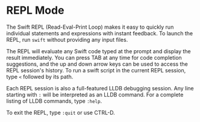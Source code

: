 # REPL Mode

The Swift REPL (Read-Eval-Print Loop) makes it easy to quickly run individual statements and expressions with instant feedback. To launch the REPL, run `swift` without providing any input files.

The REPL will evaluate any Swift code typed at the prompt and display the result immediately. You can press TAB at any time for code completion suggestions, and the up and down arrow keys can be used to access the REPL session's history. To run a swift script in the current REPL session, type `<` followed by its path.

Each REPL session is also a full-featured LLDB debugging session. Any line starting with `:` will be interpreted as an LLDB command. For a complete listing of LLDB commands, type `:help`.

To exit the REPL, type `:quit` or use CTRL-D.
